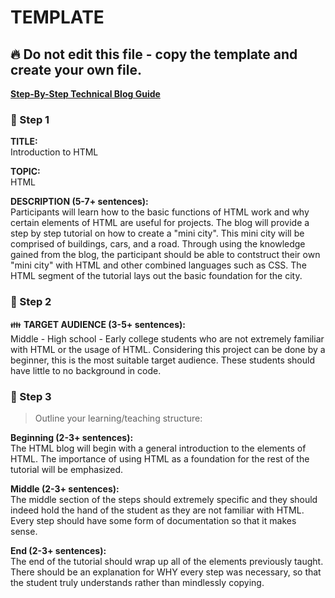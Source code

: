 # TEMPLATE

## :fire: Do not edit this file - copy the template and create your own file.

**[Step-By-Step Technical Blog Guide](https://hq.bitproject.org/how-to-write-a-technical-blog/)**

### :pushpin: Step 1
**TITLE:**    
Introduction to HTML

**TOPIC:**    
HTML

**DESCRIPTION (5-7+ sentences):**    
Participants will learn how to the basic functions of HTML work and why certain elements of HTML are useful for projects. The blog will provide a step by step tutorial on how to create a "mini city". This mini city will be comprised of buildings, cars, and a road. Through using the knowledge gained from the blog, the participant should be able to contstruct their own "mini city" with HTML and other combined languages such as CSS. The HTML segment of the tutorial lays out the basic foundation for the city. 

### :pushpin: Step 2
:family: **TARGET AUDIENCE (3-5+ sentences):**    
Middle - High school - Early college students who are not extremely familiar with HTML or the usage of HTML. Considering this project can be done by a beginner, this is the most suitable target audience. These students should have little to no background in code.

### :pushpin: Step 3
> Outline your learning/teaching structure: 

**Beginning (2-3+ sentences):**    
The HTML blog will begin with a general introduction to the elements of HTML. The importance of using HTML as a foundation for the rest of the tutorial will be emphasized.

**Middle (2-3+ sentences):**    
The middle section of the steps should extremely specific and they should indeed hold the hand of the student as they are not familiar with HTML. Every step should have some form of documentation so that it makes sense.

**End (2-3+ sentences):**    
The end of the tutorial should wrap up all of the elements previously taught. There should be an explanation for WHY every step was necessary, so that the student truly understands rather than mindlessly copying.
